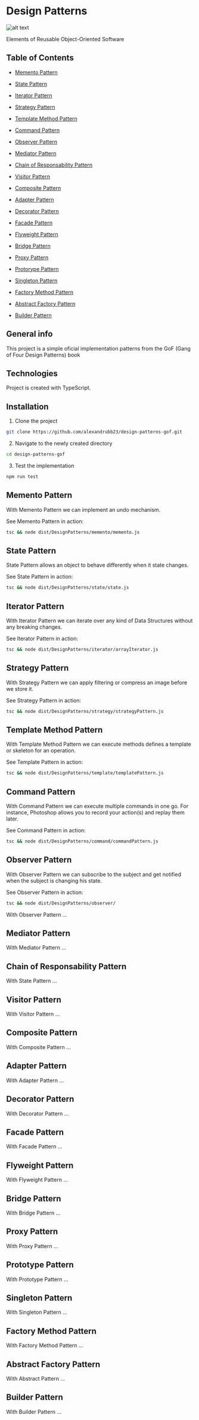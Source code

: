 # Design Patterns

![alt text](https://github.com/alexandrubb23/design-patterns-gof/blob/master/preview.jpeg?raw=true)

Elements of Reusable Object-Oriented Software

## Table of Contents

- [Memento Pattern](#memento-pattern)
- [State Pattern](#state-pattern)
- [Iterator Pattern](#iterator-pattern)
- [Strategy Pattern](#strategi-pattern)
- [Template Method Pattern](#template-method-pattern)
- [Command Pattern](#command-pattern)
- [Observer Pattern](#objserver-pattern)
- [Mediator Pattern](#mediator-pattern)
- [Chain of Responsability Pattern](#chain-of-responsability-pattern)
- [Visitor Pattern](#visitor-pattern)

- [Composite Pattern](#composite-pattern)
- [Adapter Pattern](#adapter-pattern)
- [Decorator Pattern](#decorator-pattern)
- [Facade Pattern](#facade-pattern)
- [Flyweight Pattern](#flyweight-pattern)
- [Bridge Pattern](#bridge-pattern)
- [Proxy Pattern](#proxy-pattern)

- [Protorype Pattern](#prototype-pattern)
- [Singleton Pattern](#singleton-pattern)
- [Factory Method Pattern](#factory-method-pattern)
- [Abstract Factory Pattern](#abstract-factory-pattern)
- [Builder Pattern](#builder-pattern)

## General info

This project is a simple oficial implementation patterns from the GoF (Gang of Four Design Patterns) book

## Technologies

Project is created with TypeScript.

## Installation

1. Clone the project

```bash
git clone https://github.com/alexandrubb23/design-patterns-gof.git
```

2. Navigate to the newly created directory

```bash
cd design-patterns-gof
```

3. Test the implementation

```bash
npm run test
```

## Memento Pattern

With Memento Pattern we can implement an undo mechanism.

See Memento Pattern in action:

```bash
tsc && node dist/DesignPatterns/memento/memento.js
```

## State Pattern

State Pattern allows an object to behave differently when it state changes.

See State Pattern in action:

```bash
tsc && node dist/DesignPatterns/state/state.js
```

## Iterator Pattern

With Iterator Pattern we can iterate over any kind of Data Structures without any breaking changes.

See Iterator Pattern in action:

```bash
tsc && node dist/DesignPatterns/iterator/arrayIterator.js
```

## Strategy Pattern

With Strategy Pattern we can apply filtering or compress an image before we store it.

See Strategy Pattern in action:

```bash
tsc && node dist/DesignPatterns/strategy/strategyPattern.js
```

## Template Method Pattern

With Template Method Pattern we can execute methods defines a template or skeleton for an operation.

See Template Pattern in action:

```bash
tsc && node dist/DesignPatterns/template/templatePattern.js
```

## Command Pattern

With Command Pattern we can execute multiple commands in one go. For instance, Photoshop allows you to record your action(s) and replay them later.

See Command Pattern in action:

```bash
tsc && node dist/DesignPatterns/command/commandPattern.js
```

## Observer Pattern

With Observer Pattern we can subscribe to the subject and get notified when the subject is changing his state.

See Observer Pattern in action:

```bash
tsc && node dist/DesignPatterns/observer/
```

With Observer Pattern ...

## Mediator Pattern

With Mediator Pattern ...

## Chain of Responsability Pattern

With State Pattern ...

## Visitor Pattern

With Visitor Pattern ...

## Composite Pattern

With Composite Pattern ...

## Adapter Pattern

With Adapter Pattern ...

## Decorator Pattern

With Decorator Pattern ...

## Facade Pattern

With Facade Pattern ...

## Flyweight Pattern

With Flyweight Pattern ...

## Bridge Pattern

With Bridge Pattern ...

## Proxy Pattern

With Proxy Pattern ...

## Prototype Pattern

With Prototype Pattern ...

## Singleton Pattern

With Singleton Pattern ...

## Factory Method Pattern

With Factory Method Pattern ...

## Abstract Factory Pattern

With Abstract Pattern ...

## Builder Pattern

With Builder Pattern ...
